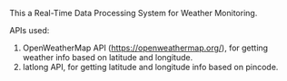 This a Real-Time Data Processing System for Weather Monitoring.

APIs used:
1. OpenWeatherMap API (https://openweathermap.org/), for getting weather info based on latitude and longitude.
2. latlong API, for getting latitude and longitude info based on pincode.
